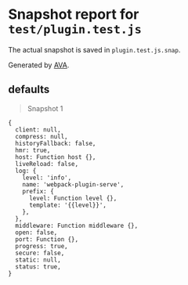 # Snapshot report for `test/plugin.test.js`

The actual snapshot is saved in `plugin.test.js.snap`.

Generated by [AVA](https://ava.li).

## defaults

> Snapshot 1

    {
      client: null,
      compress: null,
      historyFallback: false,
      hmr: true,
      host: Function host {},
      liveReload: false,
      log: {
        level: 'info',
        name: 'webpack-plugin-serve',
        prefix: {
          level: Function level {},
          template: '{{level}}',
        },
      },
      middleware: Function middleware {},
      open: false,
      port: Function {},
      progress: true,
      secure: false,
      static: null,
      status: true,
    }
